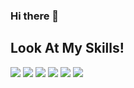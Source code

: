 ### Hi there 👋


## Look At My Skills!
<img src="https://img.shields.io/badge/Python-3766AB?style=flat-square&logo=Python&logoColor=white">
<img src="https://img.shields.io/badge/HTML5-E34F26?style=flat-square&logo=HTML5&logoColor=white"> 
<img src="https://img.shields.io/badge/CSS-1572B6?style=flat-square&logo=CSS&logoColor=white"> 
<img src="https://img.shields.io/badge/JavaScript-F7DF1E?style=flat-square&logo=JavaScript&logoColor=white"> 
<img src="https://img.shields.io/badge/React-61DAFB?style=flat-square&logo=React&logoColor=white"> 


<img src="https://img.shields.io/github/followers/kimpeep?style=social">
